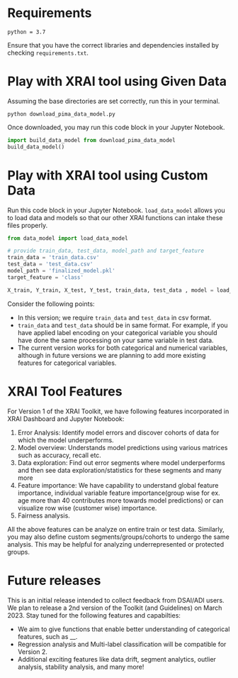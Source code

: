

# Requirements
```
python = 3.7
```
Ensure that you have the correct libraries and dependencies installed by checking `requirements.txt`.


# Play with XRAI tool using Given Data
Assuming the base directories are set correctly, run this in your terminal.

`python download_pima_data_model.py`

Once downloaded, you may run this code block in your Jupyter Notebook.

```py
import build_data_model from download_pima_data_model
build_data_model()
```


# Play with XRAI tool using Custom Data
Run this code block in your Jupyter Notebook. `load_data_model` allows you to load data and models so that our other XRAI functions can intake these files properly.

```py
from data_model import load_data_model

# provide train_data, test_data, model_path and target_feature
train_data = 'train_data.csv'
test_data = 'test_data.csv'
model_path = 'finalized_model.pkl'
target_feature = 'class'

X_train, Y_train, X_test, Y_test, train_data, test_data , model = load_data_model(train_data, test_data, model_path, target_feature)
```
Consider the following points:
- In this version; we require `train_data` and `test_data` in csv format. 
- `train_data` and `test_data` should be in same format. For example, if you have applied label encoding on your categorical variable you should have done the same processing on your same variable in test data.
- The current version works for both categorical and numerical variables, although in future versions we are planning to add more existing features for categorical variables.

# XRAI Tool Features
For Version 1 of the XRAI Toolkit, we have following features incorporated in XRAI Dashboard and Jupyter Notebook:
1. Error Analysis: Identify model errors and discover cohorts of data for which the model underperforms.
2. Model overview: Understands model predictions using various matrices such as accuracy, recall etc. 
3. Data exploration: Find out error segments where model underperforms and then see data exploration/statistics for these segments and many more
4. Feature importance: We have capability to understand global feature importance, individual variable feature importance(group wise for ex. age more than 40 contributes more towards model predictions) or can visualize row wise (customer wise) importance.
5. Fairness analysis.

All the above features can be analyze on entire train or test data. Similarly, you may also define custom segments/groups/cohorts to undergo the same analysis. This may be helpful for analyzing underrepresented or protected groups. 


# Future releases
This is an initial release intended to collect feedback from DSAI/ADI users. We plan to release a 2nd version of the Toolkit (and Guidelines) on March 2023. Stay tuned for the following features and capabilties:
- We aim to give functions that enable better understanding of categorical features, such as __. 
- Regression analysis and Multi-label classification will be compatible for Version 2.
- Additional exciting features like data drift, segment analytics, outlier analysis, stability analysis, and many more! 